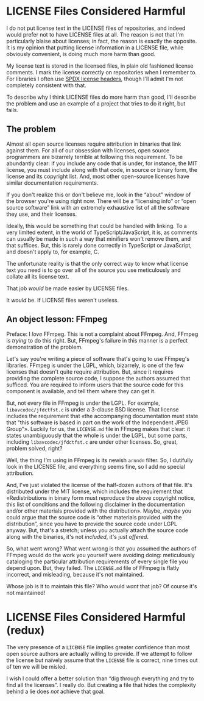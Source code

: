 # LICENSE Files Considered Harmful

I do not put license text in the LICENSE files of repositories, and indeed would prefer not to have LICENSE files at all. The reason is not that I'm particularly blaise about licenses; in fact, the reason is exactly the opposite. It is my opinion that putting license information in a LICENSE file, while obviously convenient, is doing much more harm than good.

My license text is stored in the licensed files, in plain old fashioned license comments. I mark the license correctly on repositories when I remember to. For libraries I often use [SPDX license headers](https://spdx.org/licenses/), though I'll admit I'm not completely consistent with that.

To describe why I think LICENSE files do more harm than good, I'll describe the problem and use an example of a project that tries to do it right, but fails.


## The problem

Almost all open source licenses require attribution in binaries that link against them. For all of our obsession with licenses, open source programmers are bizarrely terrible at following this requirement. To be abundantly clear: if you include any code that is under, for instance, the MIT license, you must include along with that code, in source or binary form, the license and its copyright list. And, most other open-source licenses have similar documentation requirements.

If you don't realize this or don't believe me, look in the “about” window of the browser you're using right now. There will be a “licensing info” or “open source software” link with an extremely exhaustive list of all the software they use, and their licenses.

Ideally, this would be something that could be handled with linking. To a very limited extent, in the world of TypeScript/JavaScript, it is, as comments can usually be made in such a way that minifiers won't remove them, and that suffices. But, this is rarely done correctly in TypeScript or JavaScript, and doesn't apply to, for example, C.

The unfortunate reality is that the only correct way to know what license text you need is to go over all of the source you use meticulously and collate all its license text.

That job *would* be made easier by LICENSE files.

It *would* be. If LICENSE files weren't useless.


## An object lesson: FFmpeg

Preface: I *love* FFmpeg. This is not a complaint about FFmpeg. And, FFmpeg is *trying* to do this right. But, FFmpeg's failure in this manner is a perfect demonstration of the problem.

Let's say you're writing a piece of software that's going to use FFmpeg's libraries. FFmpeg is under the LGPL, which, bizarrely, is one of the few licenses that doesn't quite require attribution. But, since it requires providing the complete source code, I suppose the authors assumed that sufficed. You are required to inform users that the source code for this component is available, and tell them where they can get it.

But, not every file in FFmpeg is under the LGPL. For example, `libavcodec/jfdctfst.c` is under a 3-clause BSD license. That license includes the requirement that «the accompanying documentation must state that "this software is based in part on the work of the Independent JPEG Group"». Luckily for us, the `LICENSE.md` file in FFmpeg makes that clear: it states unambiguously that the whole is under the LGPL, but some parts, including `libavcodec/jfdctfst.c` are under other licenses. So, great, problem solved, right?

Well, the thing *I'm* using in FFmpeg is its newish `arnndn` filter. So, I dutifully look in the LICENSE file, and everything seems fine, so I add no special attribution.

And, I've just violated the license of the half-dozen authors of that file. It's distributed under the MIT license, which includes the requirement that «Redistributions in binary form must reproduce the above copyright notice, this list of conditions and the following disclaimer in the documentation and/or other materials provided with the distribution». Maybe, *maybe* you could argue that the source code is “other materials provided with the distribution”, since you have to provide the source code under LGPL anyway. But, that's a stretch; unless you actually attach the source code along with the binaries, it's not *included*, it's just *offered*.

So, what went wrong? What went wrong is that you assumed the authors of FFmpeg would do the work you yourself were avoiding doing: meticulously cataloging the particular attribution requirements of every single file you depend upon. But, they failed. The `LICENSE.md` file of FFmpeg is flatly incorrect, and misleading, because it's not maintained.

Whose job is it to maintain this file? Who would *want* that job? Of course it's not maintained!


# LICENSE Files Considered Harmful (redux)

The very presence of a `LICENSE` file implies greater confidence than most open source authors are actually willing to provide. If we attempt to follow the license but naïvely assume that the `LICENSE` file is correct, nine times out of ten we will be misled.

I wish I could offer a better solution than “dig through everything and try to find all the licenses”. I really do. But creating a file that hides the complexity behind a lie does *not* achieve that goal.
